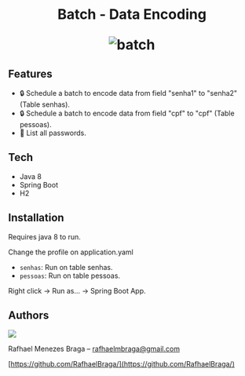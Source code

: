 <h1 align="center">
 Batch - Data Encoding
  
![batch](https://user-images.githubusercontent.com/49730865/158678171-36aa85f6-a9c6-4a51-8f57-0e2f49ac71ab.png)
</h1>

## Features

-  :lock: Schedule a batch to encode data from field "senha1" to "senha2" (Table senhas).
-  :lock: Schedule a batch to encode data from field "cpf" to "cpf" (Table pessoas).
- :page_facing_up: List all passwords.

## Tech

- Java 8
- Spring Boot
- H2

## Installation

Requires java 8 to run.

Change the profile on application.yaml 
 - `senhas`:  Run on table senhas.
 - `pessoas`: Run on table pessoas.

Right click -> Run as... -> Spring Boot App.

## Authors

<a href="https://br.linkedin.com/in/rafhael-braga" alt="linkedin" target="_blank">

<img src="https://img.shields.io/badge/LinkedIn-%230077B5.svg?&style=flat-square&logo=linkedin&logoColor=white">

</a> 

Rafhael Menezes Braga – rafhaelmbraga@gmail.com

[https://github.com/RafhaelBraga/](https://github.com/RafhaelBraga/)
